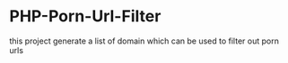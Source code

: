 # PHP-Porn-Url-Filter
this project generate a list of domain which can be used to filter out porn urls

